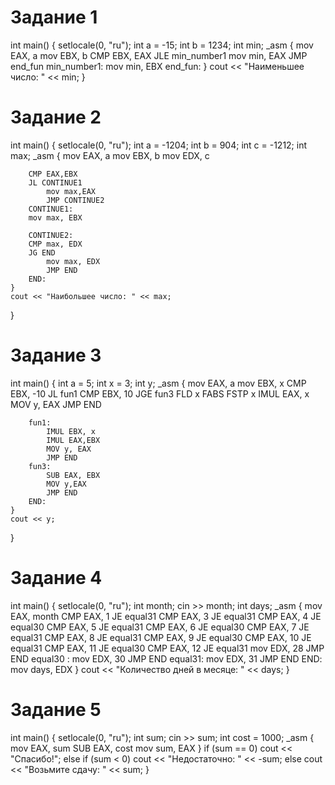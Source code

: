 # Задание 1

int main()
{
	setlocale(0, "ru");
	int a = -15;
	int b = 1234;
	int min;
	_asm {
		mov EAX, a
		mov EBX, b
		CMP EBX, EAX
		JLE min_number1
		mov min, EAX
		JMP end_fun
		min_number1:
			mov min, EBX
		end_fun:
     }
	cout << "Наименьшее число: " << min;
}

# Задание 2

int main()
{
	setlocale(0, "ru");
	int a = -1204;
	int b = 904;
	int c = -1212;
	int max;
	_asm {
		mov EAX, a
		mov EBX, b
		mov EDX, c

		CMP EAX,EBX
		JL CONTINUE1
			mov max,EAX
			JMP CONTINUE2
		CONTINUE1:
		mov max, EBX

		CONTINUE2:
		CMP max, EDX
		JG END
			mov max, EDX
			JMP END
		END:
	}
	cout << "Наибольшее число: " << max;
}

# Задание 3

int main()
{
    int a = 5;
    int x = 3;
    int y;
    _asm {
        mov EAX, a
        mov EBX, x
        CMP EBX, -10
        JL fun1
        CMP EBX, 10
        JGE fun3
        FLD x
        FABS
        FSTP x
        IMUL EAX, x
        MOV y, EAX
        JMP END

        fun1:
            IMUL EBX, x
            IMUL EAX,EBX
            MOV y, EAX
            JMP END
        fun3:
            SUB EAX, EBX
            MOV y,EAX
            JMP END
        END:
    }
    cout << y;
}

# Задание 4

int main()
{
	setlocale(0, "ru");
	int month;
	cin >> month;
	int days;
	_asm {
		mov EAX, month
		CMP EAX, 1
		JE equal31
		CMP EAX, 3
		JE equal31
		CMP EAX, 4
		JE equal30
		CMP EAX, 5
		JE equal31
		CMP EAX, 6
		JE equal30
		CMP EAX, 7
		JE equal31
		CMP EAX, 8
		JE equal31
		CMP EAX, 9
		JE equal30
		CMP EAX, 10
		JE equal31
		CMP EAX, 11
		JE equal30
		CMP EAX, 12
		JE equal31
		mov EDX, 28
		JMP END
		equal30 :
		mov EDX, 30
			JMP END
		equal31:
			mov EDX, 31
			JMP END
		END:
		mov days, EDX
	}
	cout << "Количество дней в месяце: " << days;
}

# Задание 5

int main()
{
    setlocale(0, "ru");
	int sum;
	cin >> sum;
	int cost = 1000;
	_asm {
		mov EAX, sum
		SUB EAX, cost
		mov sum, EAX
	}
	if (sum == 0)
		cout << "Спасибо!";
	else if (sum < 0)
		cout << "Недостаточно: " << -sum;
	else
		cout << "Возьмите сдачу: " << sum;
}
